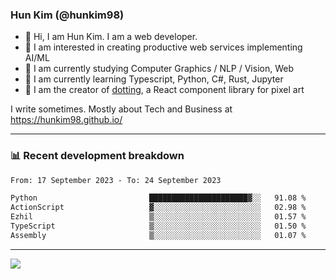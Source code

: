 ### Hun Kim (@hunkim98)

- 👋 Hi, I am Hun Kim. I am a web developer. 
- 🤔 I am interested in creating productive web services implementing AI/ML
- 🔭 I am currently studying Computer Graphics / NLP / Vision, Web 
- 🌱 I am currently learning Typescript, Python, C#, Rust, Jupyter
- 🎨 I am the creator of [dotting](hunkim98.github.io/dotting), a React component library for pixel art

I write sometimes. Mostly about Tech and Business at https://hunkim98.github.io/

---
### 📊 Recent development breakdown
<!--START_SECTION:waka-->

```txt
From: 17 September 2023 - To: 24 September 2023

Python                         ██████████████████████▓░░   91.08 %
ActionScript                   ▓░░░░░░░░░░░░░░░░░░░░░░░░   02.98 %
Ezhil                          ▒░░░░░░░░░░░░░░░░░░░░░░░░   01.57 %
TypeScript                     ▒░░░░░░░░░░░░░░░░░░░░░░░░   01.50 %
Assembly                       ▒░░░░░░░░░░░░░░░░░░░░░░░░   01.07 %
```

<!--END_SECTION:waka-->
---

<!-- <div align='center'> -->
  <img align="center" src="https://github-readme-stats.vercel.app/api?username=hunkim98&theme=dark&show_icons=true"/>
<!-- </div> -->
<!--
**hunkim98/hunkim98** is a ✨ _special_ ✨ repository because its `README.md` (this file) appears on your GitHub profile.

Here are some ideas to get you started:

- 🔭 I’m currently working on ...
- 🌱 I’m currently learning ...
- 👯 I’m looking to collaborate on ...
- 🤔 I’m looking for help with ...
- 💬 Ask me about ...
- 📫 How to reach me: ...
- 😄 Pronouns: ...
- ⚡ Fun fact: ...
-->
